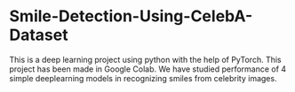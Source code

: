 # Smile-Detection-Using-CelebA-Dataset
 This is a deep learning project using python with the help of PyTorch. This project has been made in Google Colab. We have studied performance of 4 simple deeplearning models in recognizing smiles from celebrity images.
